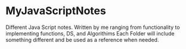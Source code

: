 # MyJavaScriptNotes
Different Java Script notes. Written by me ranging from functionality to implementing functions, DS, and Algorithims
Each Folder will include something different and be used as a reference when needed.

